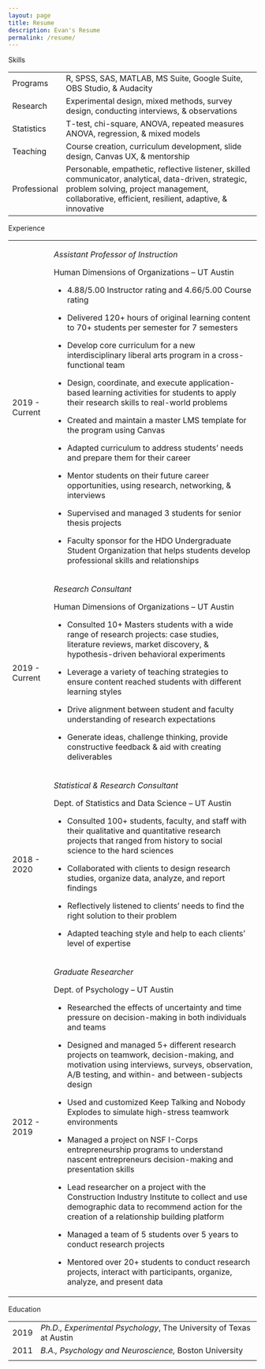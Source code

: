 ```yaml
---
layout: page
title: Resume
description: Evan's Resume
permalink: /resume/
---
```

Skills

|              |                                                                                                                                                                                                         |
| ------------ | ------------------------------------------------------------------------------------------------------------------------------------------------------------------------------------------------------- |
| Programs     | R, SPSS, SAS, MATLAB, MS Suite, Google Suite, OBS Studio, & Audacity                                                                                                                                    |
| Research     | Experimental design, mixed methods, survey design, conducting interviews, & observations                                                                                                                |
| Statistics   | T-test, chi-square, ANOVA, repeated measures ANOVA, regression, & mixed models                                                                                                                          |
| Teaching     | Course creation, curriculum development, slide design, Canvas UX, & mentorship                                                                                                                          |
| Professional | Personable, empathetic, reflective listener, skilled communicator, analytical, data-driven, strategic, problem solving, project management, collaborative, efficient, resilient, adaptive, & innovative |

Experience

<table>
<tbody>
<tr class="odd">
<td>2019 - Current</td>
<td><p><em>Assistant Professor of Instruction</em></p>
<p>Human Dimensions of Organizations – UT Austin</p>
<ul>
<li><p>4.88/5.00 Instructor rating and 4.66/5.00 Course rating</p></li>
<li><p>Delivered 120+ hours of original learning content to 70+ students per semester for 7 semesters</p></li>
<li><p>Develop core curriculum for a new interdisciplinary liberal arts program in a cross-functional team</p></li>
<li><p>Design, coordinate, and execute application-based learning activities for students to apply their research skills to real-world problems</p></li>
<li><p>Created and maintain a master LMS template for the program using Canvas</p></li>
<li><p>Adapted curriculum to address students’ needs and prepare them for their career</p></li>
<li><p>Mentor students on their future career opportunities, using research, networking, &amp; interviews</p></li>
<li><p>Supervised and managed 3 students for senior thesis projects</p></li>
<li><p>Faculty sponsor for the HDO Undergraduate Student Organization that helps students develop professional skills and relationships</p></li>
</ul></td>
</tr>
<tr class="even">
<td>2019 - Current</td>
<td><p><em>Research Consultant</em></p>
<p>Human Dimensions of Organizations – UT Austin</p>
<ul>
<li><p>Consulted 10+ Masters students with a wide range of research projects: case studies, literature reviews, market discovery, &amp; hypothesis-driven behavioral experiments</p></li>
<li><p>Leverage a variety of teaching strategies to ensure content reached students with different learning styles</p></li>
<li><p>Drive alignment between student and faculty understanding of research expectations</p></li>
<li><p>Generate ideas, challenge thinking, provide constructive feedback &amp; aid with creating deliverables</p></li>
</ul></td>
</tr>
<tr class="odd">
<td>2018 - 2020</td>
<td><p><em>Statistical &amp; Research Consultant</em></p>
<p>Dept. of Statistics and Data Science – UT Austin</p>
<ul>
<li><p>Consulted 100+ students, faculty, and staff with their qualitative and quantitative research projects that ranged from history to social science to the hard sciences</p></li>
<li><p>Collaborated with clients to design research studies, organize data, analyze, and report findings</p></li>
<li><p>Reflectively listened to clients’ needs to find the right solution to their problem</p></li>
<li><p>Adapted teaching style and help to each clients’ level of expertise</p></li>
</ul></td>
</tr>
<tr class="even">
<td>2012 - 2019</td>
<td><p><em>Graduate Researcher</em></p>
<p>Dept. of Psychology – UT Austin</p>
<ul>
<li><p>Researched the effects of uncertainty and time pressure on decision-making in both individuals and teams</p></li>
<li><p>Designed and managed 5+ different research projects on teamwork, decision-making, and motivation using interviews, surveys, observation, A/B testing, and within- and between-subjects design</p></li>
<li><p>Used and customized Keep Talking and Nobody Explodes to simulate high-stress teamwork environments</p></li>
<li><p>Managed a project on NSF I-Corps entrepreneurship programs to understand nascent entrepreneurs decision-making and presentation skills</p></li>
<li><p>Lead researcher on a project with the Construction Industry Institute to collect and use demographic data to recommend action for the creation of a relationship building platform</p></li>
<li><p>Managed a team of 5 students over 5 years to conduct research projects</p></li>
<li><p>Mentored over 20+ students to conduct research projects, interact with participants, organize, analyze, and present data</p></li>
</ul></td>
</tr>
</tbody>
</table>

Education

|      |                                                                     |
| ---- | ------------------------------------------------------------------- |
| 2019 | *Ph.D., Experimental Psychology*, The University of Texas at Austin |
| 2011 | *B.A., Psychology and Neuroscience,* Boston University              |
|      |                                                                     |
